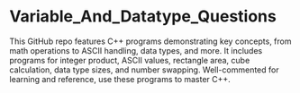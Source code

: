 # Variable_And_Datatype_Questions
This GitHub repo features C++ programs demonstrating key concepts, from math operations to ASCII handling, data types, and more. It includes programs for integer product, ASCII values, rectangle area, cube calculation, data type sizes, and number swapping. Well-commented for learning and reference, use these programs to master C++.
